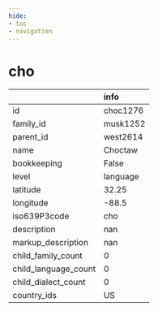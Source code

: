 ```yaml
---
hide:
- toc
- navigation
---
```

# cho
|                      | info     |
|:---------------------|:---------|
| id                   | choc1276 |
| family_id            | musk1252 |
| parent_id            | west2614 |
| name                 | Choctaw  |
| bookkeeping          | False    |
| level                | language |
| latitude             | 32.25    |
| longitude            | -88.5    |
| iso639P3code         | cho      |
| description          | nan      |
| markup_description   | nan      |
| child_family_count   | 0        |
| child_language_count | 0        |
| child_dialect_count  | 0        |
| country_ids          | US       |